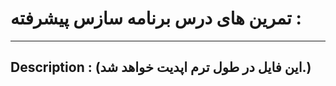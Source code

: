 # تمرین های درس برنامه سازس پیشرفته : 
---
Description : (این فایل در طول ترم اپدیت خواهد شد.) 
---

